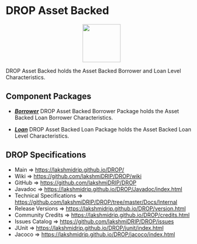 # DROP Asset Backed

<p align="center"><img src="https://github.com/lakshmiDRIP/DROP/blob/master/DRIP_Logo.gif?raw=true" width="100"></p>

DROP Asset Backed holds the Asset Backed Borrower and Loan Level Characteristics.


## Component Packages

 * [***Borrower***](https://github.com/lakshmiDRIP/DROP/tree/master/src/main/java/org/drip/assetbacked/borrower)
DROP Asset Backed Borrower Package holds the Asset Backed Loan Borrower Characteristics.

 * [***Loan***](https://github.com/lakshmiDRIP/DROP/tree/master/src/main/java/org/drip/assetbacked/loan)
DROP Asset Backed Loan Package holds the Asset Backed Loan Level Characteristics.


## DROP Specifications

 * Main                     => https://lakshmidrip.github.io/DROP/
 * Wiki                     => https://github.com/lakshmiDRIP/DROP/wiki
 * GitHub                   => https://github.com/lakshmiDRIP/DROP
 * Javadoc                  => https://lakshmidrip.github.io/DROP/Javadoc/index.html
 * Technical Specifications => https://github.com/lakshmiDRIP/DROP/tree/master/Docs/Internal
 * Release Versions         => https://lakshmidrip.github.io/DROP/version.html
 * Community Credits        => https://lakshmidrip.github.io/DROP/credits.html
 * Issues Catalog           => https://github.com/lakshmiDRIP/DROP/issues
 * JUnit                    => https://lakshmidrip.github.io/DROP/junit/index.html
 * Jacoco                   => https://lakshmidrip.github.io/DROP/jacoco/index.html

